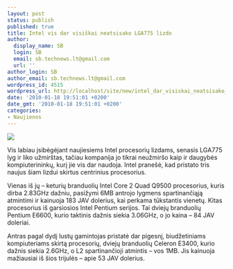 ```yaml
---
layout: post
status: publish
published: true
title: Intel vis dar visiškai neatsisako LGA775 lizdo
author:
  display_name: SB
  login: SB
  email: sb.technews.lt@gmail.com
  url: ''
author_login: SB
author_email: sb.technews.lt@gmail.com
wordpress_id: 4515
wordpress_url: http://localhost/site/new/intel_dar_visiskai_neatsisako_lg775_lizdo/
date: '2010-01-18 19:51:01 +0200'
date_gmt: '2010-01-18 19:51:01 +0200'
categories:
- Naujienos
---
```

<div class="imgright"><img src="http://t0.gstatic.com/images?q=tbn:hoYw3mnxjYpTIM%3Ahttp://www.djtech.ca/news/images/Intel%2520Core%25202%2520Quad.jpg"  /></div>
<p>Vis labiau įsibėgėjant naujiesiems Intel procesorių lizdams, senasis LGA775 lyg ir liko užmirštas, tačiau kompanija jo tikrai neužmiršo kaip ir daugybės kompiuterininkų, kurį jie vis dar naudoja. Intel pranešė, kad pristato tris naujus šiam lizdui skirtus centrinius procesorius.</p>
<p>Vienas iš jų – keturių branduolių Intel Core 2 Quad Q9500 procesorius, kuris dirba 2.83GHz dažniu, pasižymi 6MB antrojo lygmens spartinančiąją atmintimi ir kainuoja 183 JAV dolerius, kai perkama tūkstantis vienetų. Kitas procesorius iš garsiosios Intel Pentium serijos. Tai dviejų branduolių Pentium E6600, kurio taktinis dažnis siekia 3.06GHz, o jo kaina – 84 JAV doleriai.</p>
<p>Antras pagal dydį lustų gamintojas pristatė dar pigesnį, biudžetiniams kompiuteriams skirtą procesorių, dviejų branduolių Celeron E3400, kurio dažnis siekia 2.6GHz, o L2 spartinančioji atmintis – vos 1MB. Jis kainuoja mažiausiai iš šios trijulės – apie 53 JAV dolerius.<br /></p>
